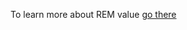 To learn more about REM value [go there](https://www.sitepoint.com/understanding-and-using-rem-units-in-css/)